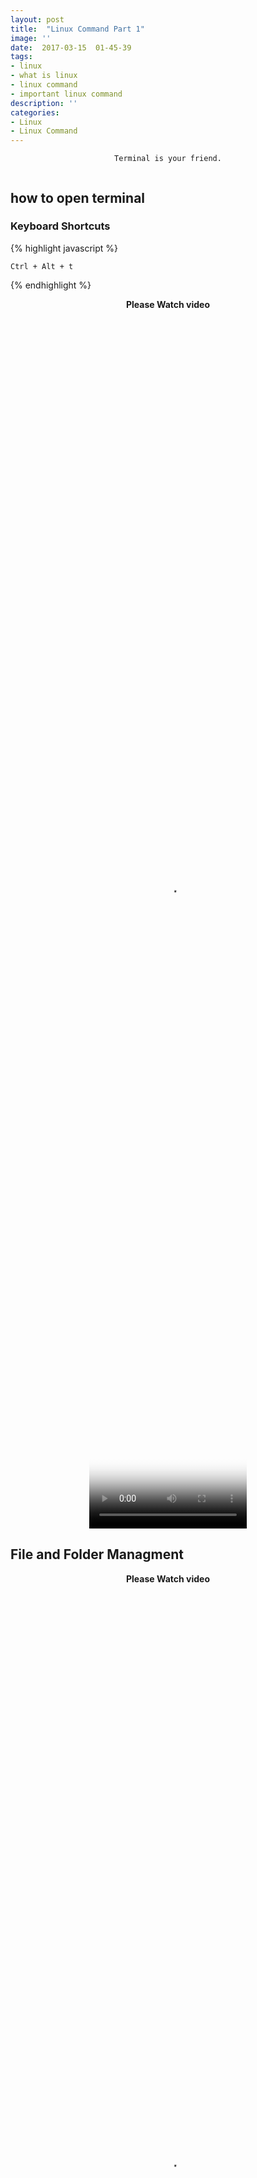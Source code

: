 ```yaml
---
layout: post
title:  "Linux Command Part 1"
image: ''
date:  2017-03-15  01-45-39
tags:
- linux
- what is linux
- linux command
- important linux command
description: ''
categories:
- Linux
- Linux Command
---
```


<center><p>
	
	Terminal is your friend.

</p></center>
<img src="{{ "/assets/img/linux-terminal/linux_terminal_tw.png"}}" alt="">

## how to open terminal 

### Keyboard Shortcuts

{% highlight javascript %}

	Ctrl + Alt + t

{% endhighlight %}

<center>
		<b>Please Watch video</b>
		<br>
		<video onclick="this.paused ? this.play() : this.pause();" controls width="50%" poster="../assets/img/static/videoposter.jpg" height="50%" src="../assets/img/linux-terminal/Keyboard-shortcut-to-open-terminal-in-Linux-Mint-43.mp4">
			Video Tag Not Support
		</video>

</center>

## File and Folder Managment

<center>
		<b>Please Watch video</b>
		<br>
		<video onclick="this.paused ? this.play() : this.pause();" controls width="50%" poster="../assets/img/static/videoposter.jpg" height="50%" src="../assets/img/linux-terminal/Basic-File-and-Directory-Management-Introduction-To-Linux-Lecture-15-18.mp4">
			Video Tag Not Support
		</video>

</center>



## System Info

<p>
 <strong>date</strong> → Show the current date and time<br>
 <strong>cal</strong> → Show this month's calendar<br>
 <strong>uptime</strong> → Show current uptime<br>
 <strong>w</strong> → Display who is online<br>
 <strong>whoami</strong> → Who you are logged in as<br>
 <strong>finger <em>user</em></strong> → Display information about <em><strong>user</strong></em><br>
 <strong>uname -a</strong> → Show kernel information<br>
 <strong>cat /proc/cpuinfo</strong> → CPU information<br>
 <strong>cat /proc/meminfo</strong> → Memory information<br>
 <strong>df</strong> <strong>-h</strong> → Show disk usage<br>
 <strong>du</strong> → Show directory space usage<br>
 <strong>free</strong> → Show memory and swap usage</p>

<center>
		<b>Please Watch video</b>
		<br>
		<video onclick="this.paused ? this.play() : this.pause();" controls width="50%" poster="../assets/img/static/videoposter.jpg" height="50%" src="../assets/img/linux-terminal/How-to-check-Linux-System-Info-43.mp4">
			Video Tag Not Support
		</video>

</center>

## Keyboard Shortcuts

<p>
 <strong>Enter</strong> → Run the command<br>
 <strong>Up Arrow</strong> → Show the previous command<br>
 <strong>Ctrl + R</strong> → Allows you to type a part of the command you're looking for and finds it</p>


## Learn the Commands

<p>
 <strong>apropos</strong><em><strong> subject</strong></em> → List manual pages for <strong><em>subject</em></strong><br>
 <strong>man -k <em>keyword</em></strong> → Display man pages containing <em><strong>keyword</strong></em><br>
 <strong>man <em>command</em></strong> → Show the manual for <strong><em>command</em></strong><br>
 <strong>man -t <em>man</em> | ps2pdf - &gt; <em>man.pdf</em></strong>&nbsp; → Make a pdf of a manual page<br>
 <strong>which </strong><em><strong>command</strong></em> → Show full path name of <strong><em>command</em></strong><br>
 <strong>time <em>command</em></strong> → See how long a <strong><em>command</em></strong> takes</p>

 <p>
 <strong>whereis <em>app</em></strong> → Show possible locations of <em><strong>app</strong></em><br>
 <strong>which <em>app</em></strong> → Show which <em><strong>app</strong></em> will be run by default; it shows the full path</p>

## Searching

<p>
 <strong>grep <em>pattern</em> <em>files</em></strong> → Search for <em><strong>pattern</strong></em> in <em><strong>files</strong></em><br>
 <strong>grep -r <em>pattern</em> <em>dir</em></strong> → Search recursively for <strong><em>pattern</em></strong> in <em><strong>dir</strong></em><br>
 <em><strong>command | </strong></em><strong>grep</strong><em><strong> pattern</strong></em> → Search for <em><strong>pattern</strong></em> in the output of <em><strong>command</strong></em><br>
 <strong>locate <em>file</em></strong> → Find all instances of <em><strong>file</strong></em><br>
 <strong>find / -name <em>filename</em></strong> → Starting with the root directory, look for the file called <em><strong>filename</strong></em><br>
 <strong>find / -name ”*<em>filename</em>*”</strong> → Starting with the root directory, look for the file containing the string <em><strong>filename</strong></em><br>
 <strong>locate <em>filename</em></strong> → Find a file called <em><strong>filename</strong></em> using the locate command; this assumes you have already used the command <strong>updatedb</strong> (see next)<br>
 <strong>updatedb</strong> → Create or update the database of files on all file systems attached to the Linux root directory<br>
 <strong>which <em>filename</em></strong> → Show the subdirectory containing the executable file&nbsp; called <em><strong>filename</strong></em><br>
 <strong>grep <em>TextStringToFind</em> /<em>dir</em></strong> → Starting with the directory called <em><strong>dir</strong></em>, look for and list all files containing <em><strong>TextStringToFind</strong></em></p>

<center>
		<b>Please Watch video</b>
		<br>
		<video onclick="this.paused ? this.play() : this.pause();" controls width="50%" poster="../assets/img/static/videoposter.jpg" height="50%" src="../assets/img/linux-terminal/Find-files-in-Linux-18.mp4">
			Video Tag Not Support
		</video>

</center>


## File Permissions

<p>
 <strong>chmod <em>octal</em> <em>file</em></strong> → Change the permissions of <em><strong>file</strong></em> to <em><strong>octal</strong></em>, which can be found separately for user, group, and world by adding: 4 → read (r), 2 → write (w), 1 → execute (x)<br>
 Examples:<br>
 <strong>chmod 777</strong> → read, write, execute for all<br>
 <strong>chmod 755</strong> → rwx for owner, rx for group and world<br>
 For more options, see <strong>man chmod</strong>.</p>

<center>
		<b>Please Watch video</b>
		<br>
		<video onclick="this.paused ? this.play() : this.pause();" controls width="50%" poster="../assets/img/static/videoposter.jpg" height="50%" src="../assets/img/linux-terminal/Linux-file-permissions-explained-symbolic-permissions-and-chmod-part-1-43.mp4">
			Video Tag Not Support
		</video>

</center>


## Compression

<p>
 <strong>tar cf <em>file.tar files</em></strong><em> </em>→ Create a tar named <em><strong>file.tar</strong></em> containing <em><strong>files</strong></em><br>
 <em><strong>tar xf file.tar</strong></em> → Extract the files from <em><strong>file.tar</strong></em></p>
<br>	
 <p>
 <strong>tar czf <em>file.tar.gz files</em></strong> → Create a tar with Gzip compression<br>
 <strong>tar xzf <em>file.tar.gz</em> </strong>→ Extract a tar using Gzip</p>
<br>
<p>
 <em><strong>tar cjf file.tar.bz2</strong></em> → Create a tar with Bzip2 compression<br>
 <strong>tar xjf <em>file.tar.bz2</em></strong> → Extract a tar using Bzip2</p>
 <br>
 <p>
 <strong>gzip <em>file</em></strong> → Compresses <strong><em>file</em></strong> and renames it to <strong><em>file.gz</em></strong><br>
 <strong>gzip -d <em>file.gz</em></strong> → Decompresses <strong><em>file.gz</em></strong> back to <strong><em>file</em></strong></p>

<center>
		<b>Please Watch video</b>
		<br>
		<video onclick="this.paused ? this.play() : this.pause();" controls width="50%" poster="../assets/img/static/videoposter.jpg" height="50%" src="../assets/img/linux-terminal/Linux-Commands-6-File-CompressionDecom-pression-zip-unzip-tar-43.mp4">
			Video Tag Not Support
		</video>

</center>



## Printing

<p>
 <strong>/etc/rc.d/init.d/lpd start</strong> → Start the print daemon<br>
 <strong>/etc/rc.d/init.d/lpd stop</strong> → Stop the print daemon<br>
 <strong>/etc/rc.d/init.d/lpd status</strong> → Display status of the print daemon<br>
 <strong>lpq</strong> → Display jobs in print queue<br>
 <strong>lprm</strong> → Remove jobs from queue<br>
 <strong>lpr</strong> → Print a file<br>
 <strong>lpc</strong> → Printer control tool<br>
 <strong>man <em>subject</em> | lpr</strong> → Print the manual page called <strong><em>subject</em></strong> as plain text<br>
 <strong>man -t <em>subject</em> | lpr</strong> → Print the manual page called <strong><em>subject</em></strong> as Postscript output<br>
 <strong>printtool</strong> → Start X printer setup interface</p>

<center>
		<b>Please Watch video</b>
		<br>
		<video onclick="this.paused ? this.play() : this.pause();" controls width="50%" poster="../assets/img/static/videoposter.jpg" height="50%" src="../assets/img/linux-terminal/Printing-from-the-command-line-BASH-Linux-43.mp4">
			Video Tag Not Support
		</video>

</center>


## Network

<p>
 <strong>ifconfig</strong> → List IP addresses for all devices on the local machine<br>
 <strong>iwconfig</strong> → Used to set the parameters of the network interface which are specific to the wireless operation (for example: the frequency)<br>
 <strong>iwlist</strong> → used to display some additional information from a wireless network interface that is not displayed by <strong>iwconfig</strong><br>
 <strong>ping</strong><em><strong> host</strong></em> → Ping <strong><em>host</em></strong> and output results<br>
 <strong>whois <em>domain</em></strong> → Get whois information for <em><strong>domain</strong></em><br>
 <strong>dig <em>domain</em></strong> → Get DNS information for <em><strong>domain</strong></em><br>
 <strong>dig -x</strong><em><strong> host</strong></em> → Reverse lookup <em><strong>host</strong></em><br>
 <strong>wget <em>file</em></strong> → Download <em><strong>file</strong></em><br>
 <strong>wget -c</strong><em><strong> file</strong></em> → Continue a stopped download</p>

<center>
		<b>Please Watch video</b>
		<br>
		<video onclick="this.paused ? this.play() : this.pause();" controls width="50%" poster="../assets/img/static/videoposter.jpg" height="50%" src="../assets/img/linux-terminal/HowTo-Guide-to-Ubuntu-Linux-Part-4-Network-Commands-18.mp4">
			Video Tag Not Support
		</video>

</center>


## SSH

<p class="">
 <strong>ssh <em>user</em>@<em>host</em></strong> → Connect to <strong><em>host</em></strong> as <em><strong>user</strong></em><br>
 <strong>ssh -p <em>port user</em>@<em>host</em></strong> → Connect to <em><strong>host</strong></em> on port <em><strong>port</strong></em> as <em><strong>user</strong></em><br>
 <strong>ssh-copy-id <em>user</em>@<em>host</em></strong> → Add your key to <em><strong>host</strong></em> for <em><strong>user</strong></em> to enable a keyed or passwordless login</p>


<center>
		<b>Please Watch video</b>
		<br>
		<video onclick="this.paused ? this.play() : this.pause();" controls width="50%" poster="../assets/img/static/videoposter.jpg" height="50%" src="../assets/img/linux-terminal/How-to-Use-the-SSH-Command-on-Linux-43.mp4">
			Video Tag Not Support
		</video>

</center>


## User Administration


<p>
 <strong>adduser </strong><em><strong>accountname</strong></em> → Create a new user call <em><strong>accountname</strong></em><br>
 <strong>passwd <em>accountname</em></strong> → Give <em><strong>accountname</strong></em> a new password<br>
 <strong>su</strong> → Log in as superuser from current login<br>
 <strong>exit</strong> → Stop being superuser and revert to normal user</p>

<center>
		<b>Please Watch video</b>
		<br>
		<video onclick="this.paused ? this.play() : this.pause();" controls width="50%" poster="../assets/img/static/videoposter.jpg" height="50%" src="../assets/img/linux-terminal/Linux-Sysadmin-Basics-User-Account-Management-43.mp4">
			Video Tag Not Support
		</video>

</center>


## Process Management


<p>
 <strong>ps</strong> → Display your currently active processes<br>
 <strong>top</strong> → Display all running processes<br>
 <strong>kill <em>pid</em></strong> → Kill process id <em><strong>pid</strong></em><br>
 <strong>killall <em>proc</em></strong> → Kill all processes named <em><strong>proc</strong></em> (use with extreme caution)<br>
 <strong>bg</strong> → Lists stopped or background jobs; resume a stopped job in the background(Ctrl+Z and type bg or fg)<br>
 <strong>fg</strong> → Brings the most recent job to foreground<br>
 <strong>fg</strong><em><strong> n</strong></em> → Brings job <em><strong>n</strong></em> to the foreground</p>

<center>
		<b>Please Watch video</b>
		<br>
		<video onclick="this.paused ? this.play() : this.pause();" controls width="50%" poster="../assets/img/static/videoposter.jpg" height="50%" src="../assets/img/linux-terminal/mprocess.mp4">
			Video Tag Not Support
		</video>

</center>


## Online installation:

### 1. Through software manager(linux mint)/software center(ubuntu):

<p>
 first open the terminal and run this command to get the <strong>latest version</strong> of the software:</p>

 <p>
 <strong>sudo apt-get update</strong></p>

 <p>then</p>

 <p>
 1. open <strong>software manager/center</strong>. it&#39;s in the <strong>menu</strong>.</p>
<p>
 2. search your desired software in the <strong>search box</strong></p>
<p>
 3. if it&#39;s in the list then it will appear before you .<strong> if it&#39;s not in the list follow the instructions in the ppa installation section of this tutorial.</strong></p>
<p>
 4. now double click on the desired software entry and then click &quot;<strong>install</strong>&quot;.</p>
<p>
 5. it will be installed on your system as per your network connection speed.</p>
<p>

### 2. Through synaptic package manager:

<p>
 <span style="color:#008080;"><span style="font-size: 16px;"><span style="font-size: 12px;">if it is absent in your linux distribution then you will have to install it through software manager/center first.</span></span></span></p>
<p>
 <span style="font-size:16px;"><span style="font-size:12px;">to me it&#39;s the best way to install softwares in linux.</span></span></p>
<p>
 <span style="font-size:16px;"><span style="font-size:12px;">1. open <strong>synaptic package manager</strong></span></span>. click <strong>reload</strong> to get the latest version of the softwares.</p>
<p>
 <span style="font-size:16px;"><span style="font-size:12px;">2. search your desired software/s in the <strong>search box</strong>.</span></span></p>
<p>
 <span style="font-size:16px;"><span style="font-size:12px;">3. right click each software you want to install and <strong>mark them for installing</strong>. it will mark additional dependencies on it&#39;s own.</span></span></p>
<p>
 <strong>if your softwares not in the list follow the instructions in the ppa installation section of this tutorial.</strong></p>
<p>
 4. after marking for installing, click <strong>apply</strong></p>
<p>
 6. it will download and install the marked softwares.</p>
<p>
 <em><span style="color:#006400;"><span style="font-size: 14px;">additional info:</span></span></em></p>
<p>
 if you have a list of softwares then save the file with the list, with .list extension (this file should contain the exact package name one at every line with an extra string &quot;<strong>install</strong>&quot; included after each package name preceding by an space/tab). then go to file-&gt;read markings&nbsp; and then brows to the file and open it. synaptic will mark the softwares in the list automatically.</p>
<p>

### 3. Through terminal:

<p>
 if you know the exact name of the software then you can install it through terminal by simply entering the command:</p>
<p>
 <strong>sudo apt-get update</strong>&nbsp;&nbsp;&nbsp; (to get the latest version)</p>
<p>
 <strong>sudo apt-get install software-package-name</strong></p>
<p>
 that&#39;s it.....</p>
<p>
 <strong>if it says &quot;unable to locate package...&quot;&nbsp; then follow the instructions in the ppa installation section of this tutorial.</strong></p>
<p>

### 4. PPA installation:

<p>
 if your software&#39;s not in the software list then it may come from private package archives (PPA&#39;s).</p>
<p>
 <span style="color:#800000;">these are private development of softwares so use it at your own risk.</span></p>
<p>
 steps:</p>
<p>
 1. search google for the ppa address for your software. (like ppa for package-name)</p>
<p>
 2. then add it to the repository by entering this command in terminal:</p>
<p>
 <strong>sudo add-apt-repository ppa:.....whatever_it_is</strong></p>
<p>
 3. then run this command (must)</p>
<p>
 <strong>sudo apt-get update</strong></p>
<p>
 4. now your desired software is in the list. so you can follow one of the above processes (#1,#2,#3)</p>
<p>
 &nbsp;</p>

</p></p></p>



## Installation from source:

<p>
 <strong>./configure</strong><br>
 <strong>make</strong><br>
 <strong>make install</strong><br></p>
 <p>
 <span style="color:#008080;">if the first code fails to execute then run this code before above codes:</span></p>
<p>
 <strong>chmod +x configure</strong></p>
<p>
 <strong>dpkg -i</strong><em><strong> pkg.deb</strong></em> → install a DEB package (Debian / Ubuntu / Linux Mint)<br>
 <strong>rpm -Uvh <em>pkg.rpm</em></strong> → install a RPM package (Red Hat / Fedora)</p>

</p></p>
### 9. installing .sh files:

<p>
 some softwares come with a .sh file to install it</p>
<p>
 <strong>chmod +x filename.sh&nbsp; </strong></p>
<p>
 <strong>./filename.sh </strong>or<strong> <strong>sudo ./filename.sh</strong> </strong>(if it needs root permission)</p>
<p>
 or double click it and select <strong>run in terminal</strong> or <strong>run</strong>, whatever supports your software.</p>


### 10. installing .run files:

<p>
 some softwares come with a .run file to install it</p>
<p>
 <strong>chmod +x filename.run</strong></p>
<p>
 <strong>./filename.run </strong>or<strong> <strong>sudo ./filename.run</strong> </strong>(if it needs root permission)</p>
<p>
 or double click it and select <strong>run in terminal</strong> or <strong>run</strong>, whatever supports your software.</p>
<p>

<center>
		<b>Please Watch video</b>
		<br>
		<video onclick="this.paused ? this.play() : this.pause();" controls width="50%" poster="../assets/img/static/videoposter.jpg" height="50%" src="../assets/img/linux-terminal/howinstall.mp4">
			Video Tag Not Support
		</video>

</center>
</p></p></p></p></p>

## Stopping & Starting

<p>
 <strong>shutdown -h now</strong> → Shutdown the system now and do not reboot<br>
 <strong>halt</strong> → Stop all processes - same as above<br>
 <strong>shutdown -r 5</strong> → Shutdown the system in 5 minutes and reboot<br>
 <strong>shutdown -r now</strong> → Shutdown the system now and reboot<br>
 <strong>reboot</strong> → Stop all processes and then reboot - same as above<br>
 <strong>startx</strong> → Start the X system</p><br>

<center>
		<b>Please Watch video</b>
		<br>
		<video onclick="this.paused ? this.play() : this.pause();" controls width="50%" poster="../assets/img/static/videoposter.jpg" height="50%" src="../assets/img/linux-terminal/Commands-to-shutdown-restart-in-linux-18.mp4">
			Video Tag Not Support
		</video>

</center>



## Recommended reading

<br>❝<a target="_blank" href="https://en.wikipedia.org/wiki/Cheat_sheet
">Cheat sheet</a> is very fast way learning❞

<b><p>Cvak iranian linux was from isfehan and lpic1 cheatsheet<a href="/assets/img/linux-commands/c_lpic1.zip">&nbsp;sample</a></p></b><br>

<p>
<a href="http://www.cheat-sheets.org/#Linux">Cheat-Sheets.org</a> → All cheat sheets, round-ups, quick reference cards, quick reference guides and quick reference sheets in one page. The only one you need. <br>

<a target="_blank" href="http://www.linuxtutorialblog.com/post/tutorial-the-best-tips-tricks-for-bash">Tutorial: The best tips & tricks for bash, explained</a> → Linux Tutorial Blog / Quality Linux tutorials without clutter <br>

<a target="_blank" href="http://linuxcommand.org/">LinuxCommand.org</a> → Learning the shell, Writing shell scripts, Script library, SuperMan pages, Who, What, Where, Why <br>

<a target="_blank" href="http://linuxmanpages.com/">LinuxManPages.com</a> → General commands, System calls, Subroutines, Special files, File formats, Games, Macros and conventions, Maintenence commands, Most Popular Man Pages <br>

<a target="_blank" href="http://linux.die.net/man/">Linux Man Pages from die.net</a> → Man pages are grouped into sections, to see the full list of Linux man pages for a section, pick one. Or you can browse Linux man pages by name; choose the first letter of the name of the Linux command, function, or file you are interested in. <br>

<a target="_blank" href="http://www.unixguide.net/linux/linuxshortcuts.shtml">Linux Newbie Guide: Shorcuts and Commands</a> → Linux essential shortcuts and sanity commands; Common Linux commands - system info; Basic operations, network apps, file (de)compression; Process control; Basic administration commands, accessing drives/partitions; Network administration tools, music-related commands, graphics-related commands. <br>

<a target="_blank" href="http://www.gratisoft.us/sudo/man.html">Sudo Manual Pages</a> → Sudo (su "do") allows a system administrator to delegate authority to give certain users (or groups of users) the ability to run some (or all) commands as root or another user while providing an audit trail of the commands and their arguments. For more information, see the introduction to Sudo. Sudo is free software, distributed under an ISC-style license. <br>

<a target="_blank" href="http://linoxide.com/linux-command/linux-commands-cheat-sheet/">LinOxide.com</a> → Linux Commands Cheat Sheet in Black & White <br>




{% include content_option.html %}

<center>♥♥♥♥♥♥♥♥♥♥
<br><b>Please Gaming and give point for end of document your uderstand top linux command</b><br>
</center>
<hr>
<span>Draw back an arrow and launch it(center give point till 3 success launche)!</span>

<!---
{% highlight javascript %}
use admin
db.createUser{
	user: "bonitao",
	pwd: "2016bonitao",
	roles: [{role: "userAdminAnyDatabase", db: "admin"}]
}
{% endhighlight %}
-->

{% include game_include.html %}
